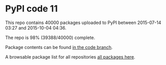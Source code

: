 # PyPI code 11

This repo contains 40000 packages uploaded to PyPI between 
2015-07-14 03:27 and 2015-10-04 04:36.

The repo is 98% (39388/40000) complete.

Package contents can be found [in the code branch](https://github.com/pypi-data/pypi-mirror-11/tree/code/packages).

A browsable package list for all repositories [all packages here](https://pypi-data.github.io/website/repositories/pypi-mirror-11).


